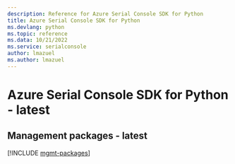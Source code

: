 ```yaml
---
description: Reference for Azure Serial Console SDK for Python
title: Azure Serial Console SDK for Python
ms.devlang: python
ms.topic: reference
ms.data: 10/21/2022
ms.service: serialconsole
author: lmazuel
ms.author: lmazuel
---
```

# Azure Serial Console SDK for Python - latest

## Management packages - latest
[!INCLUDE [mgmt-packages](serial-console-mgmt-index.md)]